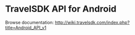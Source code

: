 TravelSDK API for Android
===============================
Browse documentation:
http://wiki.travelsdk.com/index.php?title=Android_API_v1